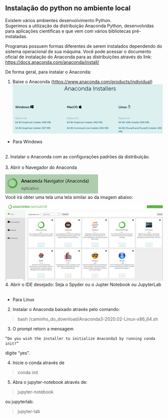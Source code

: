 ## Instalação do python no ambiente local

Existem vários ambientes desenvolvimento Python. 
<br>
Sugerimos a utilização da distribuição Anaconda Python, desenvolvidas para aplicações científicas e que vem com vários bibliotecas pré-instaladas.

Programas possuem formas diferentes de serem instalados dependendo do sistema operacional de sua máquina. Você pode acessar o documento oficial de instalação do Anaconda para as distribuições através do link: https://docs.anaconda.com/anaconda/install/

De forma geral, para instalar o Anaconda:

1. Baixe o Anaconda (https://www.anaconda.com/products/individual)
![Anaconda1](/imgs/anaconda1.jpg)

* Para Windows
<br>
2. Instalar o Anaconda com as configurações padrões da distribuição.
<br>
<br>
3. Abrir o Navegador do Anaconda

![Anaconda_logo](/imgs/Anaconda_icon.jpg)
<br>
Você irá obter uma tela uma tela similar ao da imagem abaixo:

![Anaconda2](/imgs/anaconda2.jpg)
<br>
4. Abrir o IDE desejado: Seja o Spyder ou o Jupter Notebook ou JupyterLab
<br>
<br>
* Para Linux

2. Instalar o Anaconda baixado através pelo comando:
> bash /caminho_do_download/Anaconda3-2020.02-Linux-x86_64.sh

3. O prompt retorn a mensagem 
```
“Do you wish the installer to initialize Anaconda3 by running conda init?”
```
digite “yes”.
<br>

4. Inicie o conda através de
> conda init

5. Abra o jupyter-notebook através de:
> jupyter-notebook

ou jupyterlab:
> jupyter-lab



